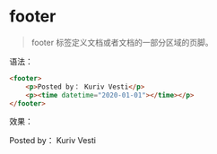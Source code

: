 # footer

> footer 标签定义文档或者文档的一部分区域的页脚。

语法：

```html
<footer>
    <p>Posted by： Kuriv Vesti</p>
    <p><time datetime="2020-01-01"></time></p>
</footer>
```

效果：

<footer>
    <p>Posted by： Kuriv Vesti</p>
    <p><time datetime="2020-01-01"></time></p>
</footer>